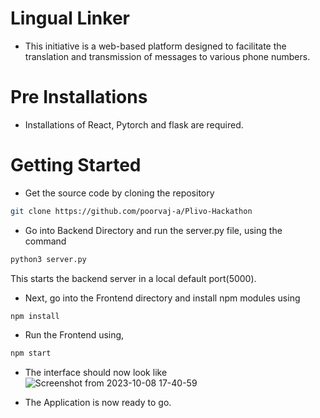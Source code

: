 # Lingual Linker
* This initiative is a web-based platform designed to facilitate the translation and transmission of messages to various phone numbers.

# Pre Installations
* Installations of React, Pytorch and flask are required.
  
# Getting Started
* Get the source code by cloning the repository

```bash
git clone https://github.com/poorvaj-a/Plivo-Hackathon
```
* Go into Backend Directory and run the server.py file, using the command
```bash
python3 server.py
```
This starts the backend server in a local default port(5000).

* Next, go into the Frontend directory and install npm modules using
```bash
npm install
```
* Run the Frontend using,
```bash
npm start
```
* The interface should now look like
  ![Screenshot from 2023-10-08 17-40-59](https://github.com/poorvaj-a/Plivo-Hackathon/assets/82881569/6bb34921-f335-4c5d-b95a-7e56b235108f)

* The Application is now ready to go.
